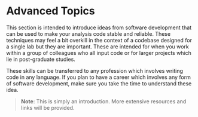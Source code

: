 # Advanced Topics

This section is intended to introduce ideas from software development that can be used to make your analysis code stable and reliable.
These techniques may feel a bit overkill in the context of a codebase designed for a single lab but they are important.
These are intended for when you work within a group of colleagues who all input code or for larger projects which lie in post-graduate studies.

These skills can be transferred to any profession which involves writing code in any language.
If you plan to have a career which involves any form of software development, make sure you take the time to understand these idea.

> __Note__: This is simply an introduction. More extensive resources and links will be provided.
